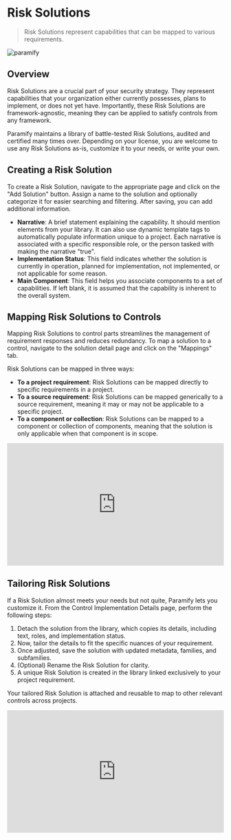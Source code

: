 # Risk Solutions
> Risk Solutions represent capabilities that can be mapped to various requirements.

![paramify](/assets/hero-risk-solutions.png)

## Overview
Risk Solutions are a crucial part of your security strategy. They represent capabilities that your organization either currently possesses, plans to implement, or does not yet have. Importantly, these Risk Solutions are framework-agnostic, meaning they can be applied to satisfy controls from any framework. 

Paramify maintains a library of battle-tested Risk Solutions, audited and certified many times over. Depending on your license, you are welcome to use any Risk Solutions as-is, customize it to your needs, or write your own.

## Creating a Risk Solution
To create a Risk Solution, navigate to the appropriate page and click on the "Add Solution" button. Assign a name to the solution and optionally categorize it for easier searching and filtering. After saving, you can add additional information.

* **Narrative**: A brief statement explaining the capability. It should mention elements from your library. It can also use dynamic template tags to automatically populate information unique to a project. Each narrative is associated with a specific responsible role, or the person tasked with making the narrative "true".
* **Implementation Status**: This field indicates whether the solution is currently in operation, planned for implementation, not implemented, or not applicable for some reason.
* **Main Component**: This field helps you associate components to a set of capabilities. If left blank, it is assumed that the capability is inherent to the overall system.

## Mapping Risk Solutions to Controls
Mapping Risk Solutions to control parts streamlines the management of requirement responses and reduces redundancy. To map a solution to a control, navigate to the solution detail page and click on the "Mappings" tab.

Risk Solutions can be mapped in three ways:
* **To a project requirement**: Risk Solutions can be mapped directly to specific requirements in a project.
* **To a source requirement**: Risk Solutions can be mapped generically to a source requirement, meaning it may or may not be applicable to a specific project.
* **To a component or collection**: Risk Solutions can be mapped to a component or collection of components, meaning that the solution is only applicable when that component is in scope.

<div style="position:relative;padding-top:56.25%;">
<iframe style="position:absolute;top:0;left:0;width:100%;height:100%;" src="https://www.youtube.com/embed/vu-kwZK65nM?si=PTgY39w8fN7Xf3KL" title="YouTube video player" frameborder="0" allow="accelerometer; autoplay; clipboard-write; encrypted-media; gyroscope; picture-in-picture; web-share" allowfullscreen></iframe>
</div>

## Tailoring Risk Solutions
If a Risk Solution almost meets your needs but not quite, Paramify lets you customize it. 
From the Control Implementation Details page, perform the following steps: 
1. Detach the solution from the library, which copies its details, including text, roles, and implementation status. 
2. Now, tailor the details to fit the specific nuances of your requirement.  
3. Once adjusted, save the solution with updated metadata, families, and subfamilies.
4. (Optional) Rename the Risk Solution for clarity.
5. A unique Risk Solution is created in the library linked exclusively to your project requirement.

Your tailored Risk Solution is attached and reusable to map to other relevant controls across projects.

<div style="position:relative;padding-top:56.25%;">
<iframe style="position:absolute;top:0;left:0;width:100%;height:100%;"  src="https://www.youtube.com/embed/geDlTsawTQ0?si=cl1ZVPC96etRHIGT" title="YouTube video player" frameborder="0" allow="accelerometer; autoplay; clipboard-write; encrypted-media; gyroscope; picture-in-picture; web-share" allowfullscreen></iframe>
</div>
